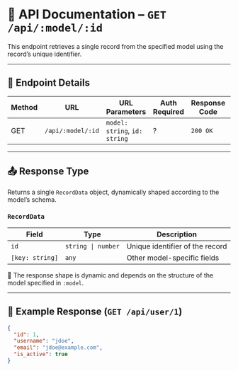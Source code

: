 # 📘 API Documentation – `GET /api/:model/:id`

This endpoint retrieves a single record from the specified model using the record’s unique identifier.

---

## 📌 Endpoint Details

| Method | URL               | URL Parameters                | Auth Required | Response Code | Content-Type       |
|--------|-------------------|-------------------------------|---------------|---------------|--------------------|
| GET    | `/api/:model/:id` | `model: string`, `id: string` | ?             | `200 OK`      | `application/json` |

---

## 📤 Response Type

Returns a single `RecordData` object, dynamically shaped according to the model’s schema.

### `RecordData`

| Field           | Type               | Description                                 |
|-----------------|--------------------|---------------------------------------------|
| `id`            | `string \| number` | Unique identifier of the record             |
| `[key: string]` | `any`              | Other model-specific fields                 |

📝 The response shape is dynamic and depends on the structure of the model specified in `:model`.

---

## 🔄 Example Response (`GET /api/user/1`)

```json
{
  "id": 1,
  "username": "jdoe",
  "email": "jdoe@example.com",
  "is_active": true
}
